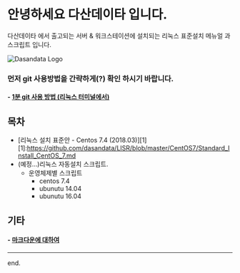 # 안녕하세요 다산데이타 입니다.  
다산데이타 에서 출고되는 서버 & 워크스테이션에 설치되는 리눅스 표준설치 메뉴얼 과 스크립트 입니다.  

![Dasandata Logo](http://www.dasandata.co.kr/dasanlogo.jpg)

### 먼저 git 사용방법을 간략하게(?) 확인 하시기 바랍니다.    
#### - [1분 git 사용 방법 (리눅스 터미널에서)][how-to-git]

[how-to-git]: https://github.com/dasandata/dasandata-LinuxInstall/blob/master/how-to-git.md#1%EB%B6%84-git-%EC%82%AC%EC%9A%A9-%EB%B0%A9%EB%B2%95-%EB%A6%AC%EB%88%85%EC%8A%A4-%ED%84%B0%EB%AF%B8%EB%84%90%EC%97%90%EC%84%9C


## 목차
- [리눅스 설치 표준안 - Centos 7.4 (2018.03)][1]
[1]:https://github.com/dasandata/LISR/blob/master/CentOS7/Standard_Install_CentOS_7.md
- (예정...)리눅스 자동설치 스크립트.
  - 운영체제별 스크립트
      - centos 7.4
      - ubunutu 14.04
      - ubunutu 16.04

## 기타
#### - [마크다운에 대하여](https://github.com/dasandata/dasandata-LinuxInstall/blob/develop/makrdown.md)

***
end.

